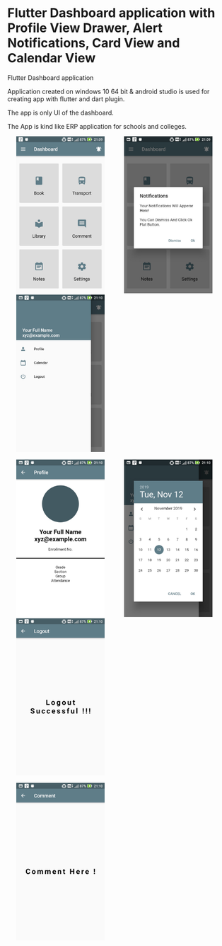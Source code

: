 # Flutter Dashboard application with Profile View Drawer, Alert Notifications, Card View and Calendar View

Flutter Dashboard application

Application created on windows 10 64 bit & android studio is used for creating app with flutter and dart plugin.

The app is only UI of the dashboard.

The App is kind like ERP application for schools and colleges.

<p float="left">
<img src="https://github.com/mohitagrawal939/Flutter-dashboard-application/blob/master/Screen%201.jpg" width="200" hspace="20">
<img src="https://github.com/mohitagrawal939/Flutter-dashboard-application/blob/master/Screen%202.jpg" width="200" hspace="20">
  <img src="https://github.com/mohitagrawal939/Flutter-dashboard-application/blob/master/Screen%203.jpg" width="200" hspace="20">
</p>

<p float="left">
<img src="https://github.com/mohitagrawal939/Flutter-dashboard-application/blob/master/Screen%204.jpg" width="200" hspace="20">
<img src="https://github.com/mohitagrawal939/Flutter-dashboard-application/blob/master/Screen%205.jpg" width="200" hspace="20">
<img src="https://github.com/mohitagrawal939/Flutter-dashboard-application/blob/master/Screen%206.jpg" width="200" hspace="20">
</p>

<p float="left">
<img src="https://github.com/mohitagrawal939/Flutter-dashboard-application/blob/master/Screen%207.jpg" width="200" hspace="20">
</p>
